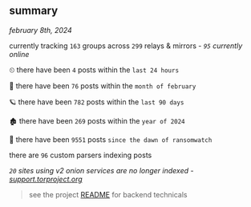 
## summary
_february 8th, 2024_

currently tracking `163` groups across `299` relays & mirrors - _`95` currently online_

⏲ there have been `4` posts within the `last 24 hours`

🦈 there have been `76` posts within the `month of february`

🪐 there have been `782` posts within the `last 90 days`

🏚 there have been `269` posts within the `year of 2024`

🦕 there have been `9551` posts `since the dawn of ransomwatch`

there are `96` custom parsers indexing posts

_`20` sites using v2 onion services are no longer indexed - [support.torproject.org](https://support.torproject.org/onionservices/v2-deprecation/)_

> see the project [README](https://github.com/joshhighet/ransomwatch#ransomwatch--) for backend technicals
